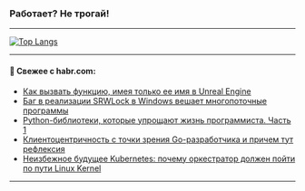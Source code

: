 ### Работает? Не трогай!

---
<!--
#### 🛠️ Technical stack:

![Java](https://img.shields.io/badge/Java-informational?logo=Oracle&style=flat&logoColor=white&color=FF4500)
![Kotlin](https://img.shields.io/badge/Kotlin-informational?logo=Kotlin&style=flat&logoColor=white&color=774D97)
![TS](https://img.shields.io/badge/TypeScript-informational?logo=typeScript&style=flat&logoColor=black&color=017acc)
![Python](https://img.shields.io/badge/Python-informational?logo=Python&style=flat&logoColor=black&color=ffdd54) <br>
![Spring](https://img.shields.io/badge/Spring-informational?logo=Spring&style=flat&logoColor=white&color=6DB33F) 
![SpringBoot](https://img.shields.io/badge/SpringBoot-informational?logo=SpringBoot&style=flat&logoColor=white&color=6DB33F)
![Nest](https://img.shields.io/badge/NestJS-informational?logo=NestJS&style=flat&logoColor=white&color=E0234E) 
![NodeJS](https://img.shields.io/badge/NodeJS-informational?logo=node.js&style=flat&logoColor=white&color=70A760)<br>
![PostgreSQL](https://img.shields.io/badge/PostgreSQL-informational?logo=PostgreSQL&style=flat&logoColor=white&color=DAA520)
![MongoDB](https://img.shields.io/badge/MongoDB-informational?logo=MongoDB&style=flat&logoColor=white&color=870000)
![Apache](https://img.shields.io/badge/Apache-informational?logo=apache&style=flat&logoColor=white&color=f74e28)

___ 
-->

<!--- #### 🛠️ : --->

[![Top Langs](https://github-readme-stats-82jvfl3w3-advtsettinggmailcoms-projects.vercel.app/api/top-langs/?username=zloylis&langs_count=10&hide_title=true&title_color=e6edf3&size_weight=0.5&count_weight=0.5&layout=compact&hide_progress=true&hide_border=true&theme=dracula)](https://github.com/zloylis)

<!---


####  :octocat:&nbsp;&nbsp; Статистика:

![GitHub stats](https://github-readme-stats-u2qms2cxw-advtsettinggmailcoms-projects.vercel.app/api?username=zloylis&show_icons=true&hide_border=true&theme=dracula&title_color=e6edf3&include_all_commits=true&count_private=true&hide_rank=false&hide_title=true&rank_icon=github)
-->
---

#### 💬 Свежее с habr.com:

<!-- BLOG-POST-LIST:START -->
- [Как вызвать функцию, имея только ее имя в Unreal Engine](https://habr.com/ru/articles/865524/?utm_source=habrahabr&utm_medium=rss&utm_campaign=865524)
- [Баг в реализации SRWLock в Windows вешает многопоточные программы](https://habr.com/ru/articles/865518/?utm_source=habrahabr&utm_medium=rss&utm_campaign=865518)
- [Python-библиотеки, которые упрощают жизнь программиста. Часть 1](https://habr.com/ru/companies/ru_mts/articles/865450/?utm_source=habrahabr&utm_medium=rss&utm_campaign=865450)
- [Клиентоцентричность с точки зрения Go-разработчика и причем тут рефлексия](https://habr.com/ru/companies/cloud_ru/articles/861668/?utm_source=habrahabr&utm_medium=rss&utm_campaign=861668)
- [Неизбежное будущее Kubernetes: почему оркестратор должен пойти по пути Linux Kernel](https://habr.com/ru/companies/aenix/articles/865238/?utm_source=habrahabr&utm_medium=rss&utm_campaign=865238)
<!-- BLOG-POST-LIST:END -->

---
